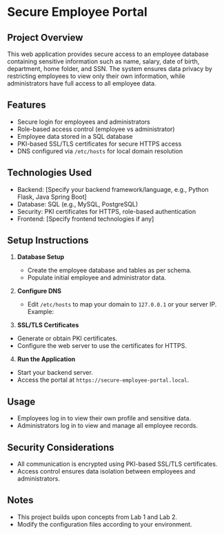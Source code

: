 # Secure Employee Portal

## Project Overview
This web application provides secure access to an employee database containing sensitive information such as name, salary, date of birth, department, home folder, and SSN. The system ensures data privacy by restricting employees to view only their own information, while administrators have full access to all employee data.

## Features
- Secure login for employees and administrators
- Role-based access control (employee vs administrator)
- Employee data stored in a SQL database
- PKI-based SSL/TLS certificates for secure HTTPS access
- DNS configured via `/etc/hosts` for local domain resolution

## Technologies Used
- Backend: [Specify your backend framework/language, e.g., Python Flask, Java Spring Boot]
- Database: SQL (e.g., MySQL, PostgreSQL)
- Security: PKI certificates for HTTPS, role-based authentication
- Frontend: [Specify frontend technologies if any]

## Setup Instructions

1. **Database Setup**  
   - Create the employee database and tables as per schema.  
   - Populate initial employee and administrator data.

2. **Configure DNS**  
   - Edit `/etc/hosts` to map your domain to `127.0.0.1` or your server IP.  
   Example:  

3. **SSL/TLS Certificates**  
- Generate or obtain PKI certificates.  
- Configure the web server to use the certificates for HTTPS.

4. **Run the Application**  
- Start your backend server.  
- Access the portal at `https://secure-employee-portal.local`.

## Usage

- Employees log in to view their own profile and sensitive data.  
- Administrators log in to view and manage all employee records.

## Security Considerations

- All communication is encrypted using PKI-based SSL/TLS certificates.  
- Access control ensures data isolation between employees and administrators.

## Notes
- This project builds upon concepts from Lab 1 and Lab 2.  
- Modify the configuration files according to your environment.
